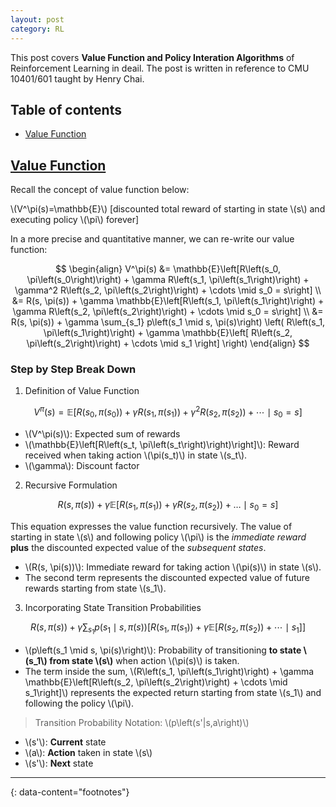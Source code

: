```yaml
---
layout: post
category: RL
---
```


This post covers **Value Function and Policy Interation Algorithms** of Reinforcement Learning in deail. The post is written in reference to CMU 10401/601 taught by Henry Chai.

## Table of contents

- [Value Function](#value-function)

## [Value Function](#value-function)

Recall the concept of value function below:

\\(V^\pi(s)=\mathbb{E}\\) [discounted total reward of starting in state \\(s\\) and executing policy \\(\pi\\) forever]

In a more precise and quantitative manner, we can re-write our value function:

$$
\begin{align}
V^\pi(s) &= \mathbb{E}\left[R\left(s_0, \pi\left(s_0\right)\right) + \gamma R\left(s_1, \pi\left(s_1\right)\right) + \gamma^2 R\left(s_2, \pi\left(s_2\right)\right) + \cdots \mid s_0 = s\right] \\
&= R(s, \pi(s)) + \gamma \mathbb{E}\left[R\left(s_1, \pi\left(s_1\right)\right) + \gamma R\left(s_2, \pi\left(s_2\right)\right) + \cdots \mid s_0 = s\right] \\
&= R(s, \pi(s)) + \gamma \sum_{s_1} p\left(s_1 \mid s, \pi(s)\right) \left( R\left(s_1, \pi\left(s_1\right)\right) + \gamma \mathbb{E}\left[ R\left(s_2, \pi\left(s_2\right)\right) + \cdots \mid s_1 \right] \right)
\end{align}
$$

### Step by Step Break Down

1. Definition of Value Function

$$
V^\pi(s) = \mathbb{E}\left[R\left(s_0, \pi\left(s_0\right)\right) + \gamma R\left(s_1, \pi\left(s_1\right)\right) + \gamma^2 R\left(s_2, \pi\left(s_2\right)\right) + \cdots \mid s_0 = s\right]
$$

- \\(V^\pi(s)\\): Expected sum of rewards
- \\(\mathbb{E}\left[R\left(s_t, \pi\left(s_t\right)\right)\right]\\): Reward received when taking action \\(\pi\(s_t\)\\) in state \\(s_t\\).
- \\(\gamma\\): Discount factor

2. Recursive Formulation

$$
R(s, \pi(s))+\gamma \mathbb{E}\left[R\left(s_1, \pi\left(s_1\right)\right)+\gamma R\left(s_2, \pi\left(s_2\right)\right)+\ldots \mid s_0=s\right]
$$

This equation expresses the value function recursively. The value of starting in state \\(s\\) and following policy \\(\pi\\) is the *immediate reward* **plus** the discounted expected value of the *subsequent states*.

- \\(R(s, \pi(s))\\): Immediate reward for taking action \\(\pi(s)\\) in state \\(s\\).
- The second term represents the discounted expected value of future rewards starting from state \\(s_1\\).

3. Incorporating State Transition Probabilities

$$
R(s, \pi(s)) + \gamma \sum_{s_1} p\left(s_1 \mid s, \pi(s)\right) \left[ R\left(s_1, \pi\left(s_1\right)\right) + \gamma \mathbb{E}\left[ R\left(s_2, \pi\left(s_2\right)\right) + \cdots \mid s_1 \right] \right]
$$

- \\(p\left(s_1 \mid s, \pi(s)\right)\\): Probability of transitioning **to state \\(s_1\\) from state \\(s\\)** when action \\(\pi(s)\\) is taken.
- The term inside the sum, \\(R\left(s_1, \pi\left(s_1\right)\right) + \gamma \mathbb{E}\left[R\left(s_2, \pi\left(s_2\right)\right) + \cdots \mid s_1\right]\\) represents the expected return starting from state \\(s_1\\) and following the policy \\(\pi\\).

> Transition Probability Notation: \\(p\left(s'|s,a\right)\\)
- \\(s'\\): **Current** state
- \\(a\\): **Action** taken in state \\(s\\)
- \\(s'\\): **Next** state

  
---
{: data-content="footnotes"}

[^1]: Figure from *[this webpage](https://en.ac-illust.com/clip-art/1800887/isometric-projection-of-multiple-blue-slot-machines)*, MoanaAkasso
